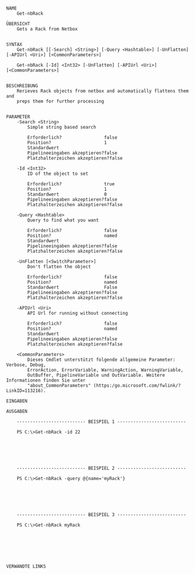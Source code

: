﻿```

NAME
    Get-nbRack
    
ÜBERSICHT
    Gets a Rack from Netbox
    
    
SYNTAX
    Get-nbRack [[-Search] <String>] [-Query <Hashtable>] [-UnFlatten] [-APIUrl <Uri>] [<CommonParameters>]
    
    Get-nbRack [-Id] <Int32> [-UnFlatten] [-APIUrl <Uri>] [<CommonParameters>]
    
    
BESCHREIBUNG
    Rerieves Rack objects from netbox and automatically flattens them and
    preps them for further processing
    

PARAMETER
    -Search <String>
        Simple string based search
        
        Erforderlich?                false
        Position?                    1
        Standardwert                 
        Pipelineeingaben akzeptieren?false
        Platzhalterzeichen akzeptieren?false
        
    -Id <Int32>
        ID of the object to set
        
        Erforderlich?                true
        Position?                    1
        Standardwert                 0
        Pipelineeingaben akzeptieren?false
        Platzhalterzeichen akzeptieren?false
        
    -Query <Hashtable>
        Query to find what you want
        
        Erforderlich?                false
        Position?                    named
        Standardwert                 
        Pipelineeingaben akzeptieren?false
        Platzhalterzeichen akzeptieren?false
        
    -UnFlatten [<SwitchParameter>]
        Don't flatten the object
        
        Erforderlich?                false
        Position?                    named
        Standardwert                 False
        Pipelineeingaben akzeptieren?false
        Platzhalterzeichen akzeptieren?false
        
    -APIUrl <Uri>
        API Url for running without connecting
        
        Erforderlich?                false
        Position?                    named
        Standardwert                 
        Pipelineeingaben akzeptieren?false
        Platzhalterzeichen akzeptieren?false
        
    <CommonParameters>
        Dieses Cmdlet unterstützt folgende allgemeine Parameter: Verbose, Debug,
        ErrorAction, ErrorVariable, WarningAction, WarningVariable,
        OutBuffer, PipelineVariable und OutVariable. Weitere Informationen finden Sie unter 
        "about_CommonParameters" (https:/go.microsoft.com/fwlink/?LinkID=113216). 
    
EINGABEN
    
AUSGABEN
    
    -------------------------- BEISPIEL 1 --------------------------
    
    PS C:\>Get-nbRack -id 22
    
    
    
    
    
    
    -------------------------- BEISPIEL 2 --------------------------
    
    PS C:\>Get-nbRack -query @{name='myRack'}
    
    
    
    
    
    
    -------------------------- BEISPIEL 3 --------------------------
    
    PS C:\>Get-nbRack myRack
    
    
    
    
    
    
    
VERWANDTE LINKS



```

